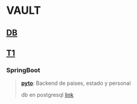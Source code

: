
# VAULT

## [DB](https://github.com/jjehu/vault-s/tree/471d2e1ad7bf03935457c1422102940a443134bd/db%23)

## [T1](t1)
### SpringBoot
> **[pyto](t1/SpringBoot/pyto)**: Backend de paises, estado y personal
> 
> db en postgresql [link](t1/db.md)
